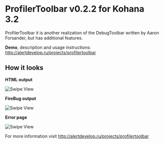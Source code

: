 ProfilerToolbar v0.2.2 for Kohana 3.2
===============
ProfilerToolbar it is another realization of the DebugToolbar written by Aaron Forsander, but has additional features.

**Demo**, description and usage instructions: http://alertdevelop.ru/projects/profilertoolbar

How it looks
-----

**HTML output**

![Swipe View](http://alertdevelop.ru/img/profilertoolbar/github/toolbar.png)

**FireBug output**

![Swipe View](http://alertdevelop.ru/img/profilertoolbar/github/firebug.png)

**Error page**

![Swipe View](http://alertdevelop.ru/img/profilertoolbar/github/errorpage.png)


For more information visit http://alertdevelop.ru/projects/profilertoolbar